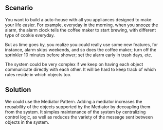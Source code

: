 ## Scenario ##

You want to build a auto-house with all you appliances designed to make your life easier.
For example, everyday in the morning, when you snooze the alarm, the alarm clock tells the coffee maker to start brewing, 
with different type of cookie everyday. 

But as time goes by, you realize you could really use some new features, for instance, alarm skips weekends, 
and so does the coffee maker; turn off the sprinkler 10 minutes before shower; set the alarm early in trash days, etc.

The system could be very complex if we keep on having each object communicate directly with each other. 
It will be hard to keep track of which rules reside in which objects too.

## Solution ##
We could use the Mediator Pattern.
Adding a mediator increases the reusability of the objects supported by the Mediator by decoupling them from the system.
It simples maintenance of the system by centralizing control logic, as well as reduces the variety of the message sent between
objects in the system. 